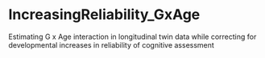 # IncreasingReliability_GxAge
Estimating G x Age interaction in longitudinal twin data while correcting for developmental increases in reliability of cognitive assessment
